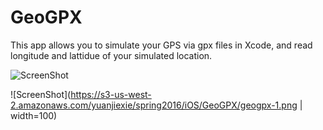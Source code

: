 # GeoGPX
This app allows you to simulate your GPS via gpx files in Xcode, and read longitude and lattidue of your simulated location.

![ScreenShot](https://s3-us-west-2.amazonaws.com/yuanjiexie/spring2016/iOS/GeoGPX/geogpx-0.png)

![ScreenShot](https://s3-us-west-2.amazonaws.com/yuanjiexie/spring2016/iOS/GeoGPX/geogpx-1.png | width=100)


